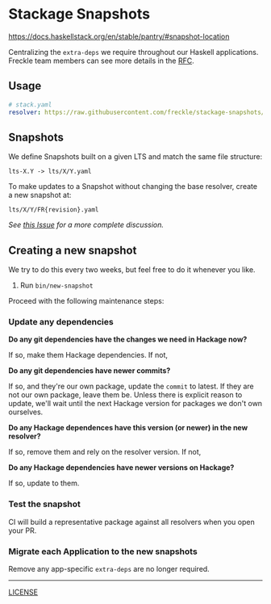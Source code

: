 # Stackage Snapshots

https://docs.haskellstack.org/en/stable/pantry/#snapshot-location

Centralizing the `extra-deps` we require throughout our Haskell applications.
Freckle team members can see more details in the [RFC][rfc].

[rfc]: https://renaissancelearning.atlassian.net/wiki/spaces/EN/pages/41987178508/Shared+Backend+Stackage+Snapshot

## Usage

```yaml
# stack.yaml
resolver: https://raw.githubusercontent.com/freckle/stackage-snapshots/main/lts/17/15.yaml
```

## Snapshots

We define Snapshots built on a given LTS and match the same file structure:

```
lts-X.Y -> lts/X/Y.yaml
```

To make updates to a Snapshot without changing the base resolver, create a new
snapshot at:

```
lts/X/Y/FR{revision}.yaml
```

_See [this Issue][issue] for a more complete discussion._

[issue]: https://github.com/freckle/stackage-snapshots/issues/4

## Creating a new snapshot

We try to do this every two weeks, but feel free to do it whenever you like.

1. Run `bin/new-snapshot`

Proceed with the following maintenance steps:

### Update any dependencies

**Do any git dependencies have the changes we need in Hackage now?**

If so, make them Hackage dependencies. If not,

**Do any git dependencies have newer commits?**

If so, and they're our own package, update the `commit` to latest. If they are
not our own package, leave them be. Unless there is explicit reason to update,
we'll wait until the next Hackage version for packages we don't own ourselves.

**Do any Hackage dependences have this version (or newer) in the new resolver?**

If so, remove them and rely on the resolver version. If not,

**Do any Hackage dependencies have newer versions on Hackage?**

If so, update to them.

### Test the snapshot

CI will build a representative package against all resolvers when you open your
PR.

### Migrate each Application to the new snapshots

Remove any app-specific `extra-deps` are no longer required.

---

[LICENSE](./LICENSE)

